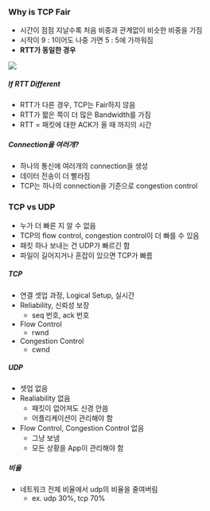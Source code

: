 ### Why is TCP Fair

- 시간이 점점 지날수록 처음 비중과 관계없이 비슷한 비중을 가짐
- 시작이 9 : 1이어도 나중 가면 5 : 5에 가까워짐
- **RTT가 동일한 경우**

<img src="https://github.com/L-Hyun/L-Hyun.github.io/blob/main/assets/Network/10-1.png?raw=true"/>

##### If RTT Different

- RTT가 다른 경우, TCP는 Fair하지 않음
- RTT가 짧은 쪽이 더 많은 Bandwidth를 가짐
- RTT = 패킷에 대한 ACK가 올 때 까지의 시간

##### Connection을 여러개?

- 하나의 통신에 여러개의 connection을 생성
- 데이터 전송이 더 빨라짐
- TCP는 하나의 connection을 기준으로 congestion control

### TCP vs UDP

- 누가 더 빠른 지 알 수 없음
- TCP의 flow control, congestion control이 더 빠를 수 있음
- 패킷 하나 보내는 건 UDP가 빠르긴 함
- 파일이 길어지거나 혼잡이 있으면 TCP가 빠름

##### TCP

- 연결 셋업 과정, Logical Setup, 실시간
- Reliability, 신뢰성 보장
  - seq 번호, ack 번호
- Flow Control
  - rwnd
- Congestion Control
  - cwnd

##### UDP

- 셋업 없음
- Realiability 없음
  - 패킷이 없어져도 신경 안씀
  - 어플리케이션이 관리해야 함
- Flow Control, Congestion Control 없음
  - 그냥 보냄
  - 모든 상황을 App이 관리해야 함

##### 비율

- 네트워크 전체 비율에서 udp의 비율을 줄여버림
  - ex. udp 30%, tcp 70%
